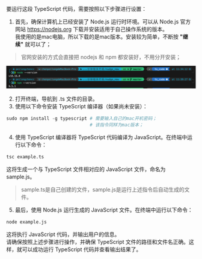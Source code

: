 要运行这段 TypeScript 代码，需要按照以下步骤进行设置：  
1. 首先，确保计算机上已经安装了 Node.js 运行时环境。可以从 Node.js 官方网站 https://nodejs.org 下载并安装适用于自己操作系统的版本。  
我使用的是mac电脑，所以下载的是mac版本。安装较为简单，不断按 **"继续"** 就可以了；  
> 官网安装的方式会直接把 nodejs 和 npm 都安装好，不用分开安装；  

![node版本](https://github.com/peilongchencc/typescript/blob/main/related_pictures/node%E7%89%88%E6%9C%AC.png) 

2. 打开终端，导航到 .ts 文件的目录。
3. 使用以下命令安装 TypeScript 编译器（如果尚未安装）：
```python
sudo npm install -g typescript # 需要输入自己的mac开机密码；
                               # 该指令同样为mac版本；
```
4. 使用 TypeScript 编译器将 TypeScript 代码编译为 JavaScript。在终端中运行以下命令：  
```python
tsc example.ts
```
   这将生成一个与 TypeScript 文件相对应的 JavaScript 文件，命名为 sample.js。  
> sample.ts是自己创建的文件，sample.js是运行上述指令后自动生成的文件。  
5. 最后，使用 Node.js 运行生成的 JavaScript 文件。在终端中运行以下命令：  
```python
node example.js
```
   这将执行 JavaScript 代码，并输出用户的信息。  
请确保按照上述步骤进行操作，并确保 TypeScript 文件的路径和文件名正确。这样，就可以成功运行 TypeScript 代码并查看输出结果了。
